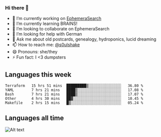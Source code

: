 ### Hi there 👋

<!--
**soulshake/soulshake** is a ✨ _special_ ✨ repository because its `README.md` (this file) appears on your GitHub profile.

Here are some ideas to get you started:

- 🔭 I’m currently working on ...
- 🌱 I’m currently learning ...
- 👯 I’m looking to collaborate on ...
- 🤔 I’m looking for help with ...
- 💬 Ask me about ...
- 📫 How to reach me: ...
- 😄 Pronouns: ...
- ⚡ Fun fact: ...
-->


- 🔭 I’m currently working on [EphemeraSearch](https://www.ephemerasearch.com/)
- 🌱 I’m currently learning BRAINS!
- 👯 I’m looking to collaborate on EphemeraSearch
- 🤔 I’m looking for help with German
- 💬 Ask me about old postcards, genealogy, hydroponics, lucid dreaming
- 📫 How to reach me: [@s0ulshake](https://twitter.com/soulshake)
- 😄 Pronouns: she/they
- ⚡ Fun fact: I <3 dumpsters

## Languages this week

<!--START_SECTION:waka-->
```text
Terraform   15 hrs 51 mins  █████████▒░░░░░░░░░░░░░░░   36.80 % 
YAML        7 hrs 21 mins   ████▒░░░░░░░░░░░░░░░░░░░░   17.08 % 
Bash        7 hrs 21 mins   ████▒░░░░░░░░░░░░░░░░░░░░   17.07 % 
Other       4 hrs 30 mins   ██▓░░░░░░░░░░░░░░░░░░░░░░   10.45 % 
Makefile    2 hrs 15 mins   █▒░░░░░░░░░░░░░░░░░░░░░░░   05.24 % 
```
<!--END_SECTION:waka-->

## Languages all time
![Alt text](https://wakatime.com/share/@aj/6aa10b67-a5e9-4fb1-acaf-8692f4385172.svg)
